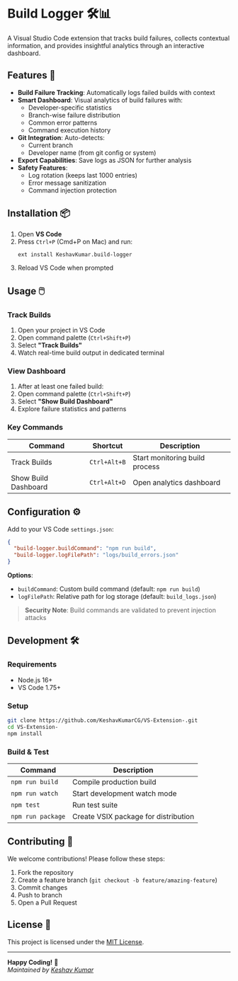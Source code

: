 # Build Logger 🛠️📊

A Visual Studio Code extension that tracks build failures, collects contextual information, and provides insightful analytics through an interactive dashboard.



## Features 🚀

- **Build Failure Tracking**: Automatically logs failed builds with context
- **Smart Dashboard**: Visual analytics of build failures with:
  - Developer-specific statistics
  - Branch-wise failure distribution
  - Common error patterns
  - Command execution history
- **Git Integration**: Auto-detects:
  - Current branch
  - Developer name (from git config or system)
- **Export Capabilities**: Save logs as JSON for further analysis
- **Safety Features**:
  - Log rotation (keeps last 1000 entries)
  - Error message sanitization
  - Command injection protection

## Installation 📦

1. Open **VS Code**
2. Press `Ctrl+P` (Cmd+P on Mac) and run:
   ```bash
   ext install KeshavKumar.build-logger
   ```
3. Reload VS Code when prompted

## Usage 🖱️

### Track Builds
1. Open your project in VS Code
2. Open command palette (`Ctrl+Shift+P`)
3. Select **"Track Builds"**
4. Watch real-time build output in dedicated terminal

### View Dashboard
1. After at least one failed build:
2. Open command palette (`Ctrl+Shift+P`)
3. Select **"Show Build Dashboard"**
4. Explore failure statistics and patterns

### Key Commands
| Command                | Shortcut  | Description                     |
|------------------------|-----------|---------------------------------|
| Track Builds           | `Ctrl+Alt+B` | Start monitoring build process |
| Show Build Dashboard   | `Ctrl+Alt+D` | Open analytics dashboard       |

## Configuration ⚙️

Add to your VS Code `settings.json`:
```json
{
  "build-logger.buildCommand": "npm run build",
  "build-logger.logFilePath": "logs/build_errors.json"
}
```

**Options**:
- `buildCommand`: Custom build command (default: `npm run build`)
- `logFilePath`: Relative path for log storage (default: `build_logs.json`)

> **Security Note**: Build commands are validated to prevent injection attacks

## Development 🛠️

### Requirements
- Node.js 16+
- VS Code 1.75+

### Setup
```bash
git clone https://github.com/KeshavKumarCG/VS-Extension-.git
cd VS-Extension-
npm install
```

### Build & Test
| Command               | Description                          |
|-----------------------|--------------------------------------|
| `npm run build`       | Compile production build            |
| `npm run watch`       | Start development watch mode        |
| `npm test`            | Run test suite                      |
| `npm run package`     | Create VSIX package for distribution|

## Contributing 🤝

We welcome contributions! Please follow these steps:
1. Fork the repository
2. Create a feature branch (`git checkout -b feature/amazing-feature`)
3. Commit changes
4. Push to branch
5. Open a Pull Request

## License 📄

This project is licensed under the [MIT License](LICENSE).

---

**Happy Coding!** 🎉  
*Maintained by [Keshav Kumar](https://github.com/KeshavKumarCG)*